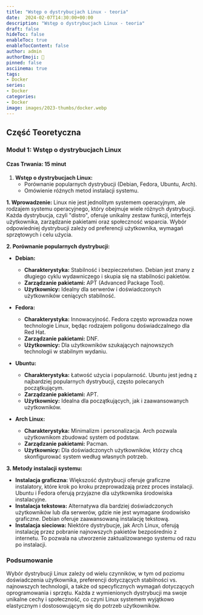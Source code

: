 ```yaml
---
title: "Wstęp o dystrybucjach Linux - teoria"
date:  2024-02-07T14:30:00+00:00
description: "Wstęp o dystrybucjach Linux - teoria"
draft: false
hideToc: false
enableToc: true
enableTocContent: false
author: admin
authorEmoji: 🐧
pinned: false
asciinema: true
tags:
- Docker
series:
- Docker
categories:
- Docker
image: images/2023-thumbs/docker.webp
---
```

## Część Teoretyczna
### Moduł 1: Wstęp o dystrybucjach Linux
#### Czas Trwania: 15 minut

1. **Wstęp o dystrybucjach Linux:**
   - Porównanie popularnych dystrybucji (Debian, Fedora, Ubuntu, Arch).
   - Omówienie różnych metod instalacji systemu.

**1. Wprowadzenie:**
Linux nie jest jednolitym systemem operacyjnym, ale rodzajem systemu operacyjnego, który obejmuje wiele różnych dystrybucji. Każda dystrybucja, czyli "distro", oferuje unikalny zestaw funkcji, interfejs użytkownika, zarządzanie pakietami oraz społeczność wsparcia. Wybór odpowiedniej dystrybucji zależy od preferencji użytkownika, wymagań sprzętowych i celu użycia.

**2. Porównanie popularnych dystrybucji:**

- **Debian:**
  - **Charakterystyka:** Stabilność i bezpieczeństwo. Debian jest znany z długiego cyklu wydawniczego i skupia się na stabilności pakietów. 
  - **Zarządzanie pakietami:** APT (Advanced Package Tool).
  - **Użytkownicy:** Idealny dla serwerów i doświadczonych użytkowników ceniących stabilność.

- **Fedora:**
  - **Charakterystyka:** Innowacyjność. Fedora często wprowadza nowe technologie Linux, będąc rodzajem poligonu doświadczalnego dla Red Hat.
  - **Zarządzanie pakietami:** DNF.
  - **Użytkownicy:** Dla użytkowników szukających najnowszych technologii w stabilnym wydaniu.

- **Ubuntu:**
  - **Charakterystyka:** Łatwość użycia i popularność. Ubuntu jest jedną z najbardziej popularnych dystrybucji, często polecanych początkującym.
  - **Zarządzanie pakietami:** APT.
  - **Użytkownicy:** Idealna dla początkujących, jak i zaawansowanych użytkowników.

- **Arch Linux:**
  - **Charakterystyka:** Minimalizm i personalizacja. Arch pozwala użytkownikom zbudować system od podstaw.
  - **Zarządzanie pakietami:** Pacman.
  - **Użytkownicy:** Dla doświadczonych użytkowników, którzy chcą skonfigurować system według własnych potrzeb.

**3. Metody instalacji systemu:**

- **Instalacja graficzna:** Większość dystrybucji oferuje graficzne instalatory, które krok po kroku przeprowadzają przez proces instalacji. Ubuntu i Fedora oferują przyjazne dla użytkownika środowiska instalacyjne.
- **Instalacja tekstowa:** Alternatywa dla bardziej doświadczonych użytkowników lub dla serwerów, gdzie nie jest wymagane środowisko graficzne. Debian oferuje zaawansowaną instalację tekstową.
- **Instalacja sieciowa:** Niektóre dystrybucje, jak Arch Linux, oferują instalację przez pobranie najnowszych pakietów bezpośrednio z internetu. To pozwala na utworzenie zaktualizowanego systemu od razu po instalacji.

### Podsumowanie

Wybór dystrybucji Linux zależy od wielu czynników, w tym od poziomu doświadczenia użytkownika, preferencji dotyczących stabilności vs. najnowszych technologii, a także od specyficznych wymagań dotyczących oprogramowania i sprzętu. Każda z wymienionych dystrybucji ma swoje unikalne cechy i społeczność, co czyni Linux systemem wyjątkowo elastycznym i dostosowującym się do potrzeb użytkowników.